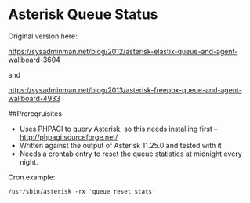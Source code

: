 Asterisk Queue Status
=====================


Original version here:

https://sysadminman.net/blog/2012/asterisk-elastix-queue-and-agent-wallboard-3604

and

https://sysadminman.net/blog/2013/asterisk-freepbx-queue-and-agent-wallboard-4933

##Prereqruisites

* Uses PHPAGI to query Asterisk, so this needs installing first – http://phpagi.sourceforge.net/
* Written against the output of Asterisk 11.25.0 and tested with it
* Needs a crontab entry to reset the queue statistics at midnight every night.

Cron example:

    /usr/sbin/asterisk -rx 'queue reset stats'


